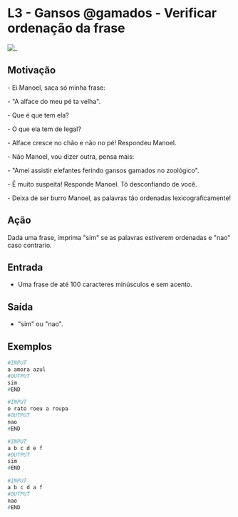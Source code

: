 # L3 - Gansos @gamados - Verificar ordenação da frase

![_](cover.jpg)

## Motivação

\- Ei Manoel, saca só minha frase:

\- "A alface do meu pé ta velha".

\- Que é que tem ela?

\- O que ela tem de legal?

\- Alface cresce no chão e não no pé! Respondeu Manoel.

\- Não Manoel, vou dizer outra, pensa mais:

\- "Amei assistir elefantes ferindo gansos gamados no zoológico".

\- É muito suspeita! Responde Manoel. Tô desconfiando de você.

\- Deixa de ser burro Manoel, as palavras tão ordenadas lexicograficamente!

## Ação

Dada uma frase, imprima "sim" se as palavras estiverem ordenadas e "nao" caso contrario.

## Entrada

- Uma frase de até 100 caracteres minúsculos e sem acento.

## Saída

- "sim" ou "nao".

## Exemplos

``` py
#INPUT
a amora azul
#OUTPUT
sim
#END

#INPUT
o rato roeu a roupa
#OUTPUT
nao
#END

#INPUT
a b c d e f
#OUTPUT
sim
#END

#INPUT
a b c d a f
#OUTPUT
nao
#END
```
